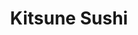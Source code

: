 ---
layout: place
title: Kitsune Sushi
permalink: /florida/clearwater/kitsune-sushi.html
stateAbbr: FL
stateName: Florida
cityName: Clearwater
seo:
  type: restaurant
  links: http://kitsunesushiclearwater.com/
place_id: ChIJKZCi7DDlwogRIJWQpQbYcns
photos:
  - name: >-
      places/ChIJKZCi7DDlwogRIJWQpQbYcns/photos/AeeoHcKT3KFq57FumK2WT5UFDzn8FQVo5jms6Eu1u2sUZgf0UjvBMfuT8Pba5okO_M6A5vYKv7MNa2mmCaD9VPWZxm3_Y6oBklpnjw_FJbyOr_KlqkZlLiGzPrT9QVlXNuaNNvPsLLPu01n_N9VVduOE1667x9goLacalz3eQCustL0HXnTPsmrWxcjKZKud3gsuWECaCQvtRvb_mqn5y0syPBrSlM8RG965toBl5TwUoCWjydBaz3x1DdICWvr7iSAqA5Ogpp46flltY-LeTxpIHUIStt9AHlw0aTeZJ5EXV9O8cg
    widthPx: 1038
    heightPx: 852
    authorAttributions:
      - displayName: Kitsune Sushi
        uri: https://maps.google.com/maps/contrib/110533991343745753416
        photoUri: >-
          https://lh3.googleusercontent.com/a-/ALV-UjURi4E6oWf6RRcUsy3Dt9N0Lgh7oxHeC7RRaDqPmUILWwzgenE=s100-p-k-no-mo
    flagContentUri: >-
      https://www.google.com/local/imagery/report/?cb_client=maps_api_places.places_api&image_key=!1e10!2sAF1QipN_yzBy1SObJqOxc4W_sAGVGlixHjeH8AXhrmH-&hl=en-US
    googleMapsUri: >-
      https://www.google.com/maps/place//data=!3m4!1e2!3m2!1sAF1QipN_yzBy1SObJqOxc4W_sAGVGlixHjeH8AXhrmH-!2e10!4m2!3m1!1s0x88c2e530eca29029:0x7b72d806a5909520
  - name: >-
      places/ChIJKZCi7DDlwogRIJWQpQbYcns/photos/AeeoHcIJyGYaLCF_i_WF35xkzfWmClhdDh90ndTxbfhOMk0HzM49uvmWMjIDbg1Vz3LJqJhLG0xc48SC-Lm-_8Uuqlq7sxsgWQWlgH2sbZE9CXDoJ283zO94u5VWw0gW4884paswI3hfypVkCYj4mXChVIGEp8Zn5JFo3FKSmJSns0vrXeQBllXYm203F7f1dTbiFzxn0a3ly-8bwUxlBhEyDBq2BhDqUeyBucwHDTzzgWcdnVSk_BgP-MKdGterKdvrYHfWUWdv2aDQSsE9yD2N8BRYtuqJV7cgb6QprasmpLiojg
    widthPx: 3024
    heightPx: 4032
    authorAttributions:
      - displayName: Kitsune Sushi
        uri: https://maps.google.com/maps/contrib/110533991343745753416
        photoUri: >-
          https://lh3.googleusercontent.com/a-/ALV-UjURi4E6oWf6RRcUsy3Dt9N0Lgh7oxHeC7RRaDqPmUILWwzgenE=s100-p-k-no-mo
    flagContentUri: >-
      https://www.google.com/local/imagery/report/?cb_client=maps_api_places.places_api&image_key=!1e10!2sAF1QipPahzdtK7HQ-XaqHI64c0RRaN8tMnM41N9qBwrT&hl=en-US
    googleMapsUri: >-
      https://www.google.com/maps/place//data=!3m4!1e2!3m2!1sAF1QipPahzdtK7HQ-XaqHI64c0RRaN8tMnM41N9qBwrT!2e10!4m2!3m1!1s0x88c2e530eca29029:0x7b72d806a5909520
  - name: >-
      places/ChIJKZCi7DDlwogRIJWQpQbYcns/photos/AeeoHcLFo5JjY7-VfHxoySnBdjZwnbIeS_FfyV5ouMSurTGQgAThARhc0UWecKH__1BQqPTPa6fuO5A7-pbLDyFHKD1kK6FAzv1TNMi6DgNuBwWM1TqJqlYwABuWNJ0XcpTGeYPCgazkhPkKpB1ykeTifdA3Ls4BtYbPNvr5xjkC7YcttSd0JDgCVpWiraoeoKpAHjtIFZrFfyMqbT0xZyCuRF7MMt3-nhiGXh5MXWL6Fx2NntoPFFUEkfb3dJUFyLml9wzs12BrmIvwqNM5rXG6mR3km-2SuqdZmPm31FgRlxZVmw
    widthPx: 4032
    heightPx: 3024
    authorAttributions:
      - displayName: Kitsune Sushi
        uri: https://maps.google.com/maps/contrib/110533991343745753416
        photoUri: >-
          https://lh3.googleusercontent.com/a-/ALV-UjURi4E6oWf6RRcUsy3Dt9N0Lgh7oxHeC7RRaDqPmUILWwzgenE=s100-p-k-no-mo
    flagContentUri: >-
      https://www.google.com/local/imagery/report/?cb_client=maps_api_places.places_api&image_key=!1e10!2sAF1QipNFwRXXjrI-YSH2nPvIJVuHxAiqJ9PvfZqV4YcH&hl=en-US
    googleMapsUri: >-
      https://www.google.com/maps/place//data=!3m4!1e2!3m2!1sAF1QipNFwRXXjrI-YSH2nPvIJVuHxAiqJ9PvfZqV4YcH!2e10!4m2!3m1!1s0x88c2e530eca29029:0x7b72d806a5909520
  - name: >-
      places/ChIJKZCi7DDlwogRIJWQpQbYcns/photos/AeeoHcLCV26K2KYPcn4BfMm04msmIX5sb5zWpUD7KGQURWu3WgFdZiHnawhQAVu99A-lgvc38s19GRRmS6gUHsWasqubEpwusfg7lp8XEgyiMj8xkOj1G598ojwnOggUtJ7hzLiYbOI5xKiNZfMBChgr3uSWcDhhDSiD9yaTRQX53kgRFpySiv70Ec1Wbk4ZLEtmJJmM2xss2YvzzbyqoUd8Z39_Le30IlDAAlK4HUu7pZqBmS8W_hh80dP2JP2oh4LAhc_XFIWa8Vs1UO86XBGbsKmsTo8kUKEyGztoEWCtyoixPQt-GjtuoMnuRU4btaT-SDSBanqErCu1B1EtkaLo_68T_MrDrlfyPvMxcRWKxkljhiU2YjLBmcXCe_V-uZdKCoh7Cp27TIabAhoO8-Y31cHQxlEmZfAlhDAy-Wjvutsij1Hs
    widthPx: 4000
    heightPx: 2252
    authorAttributions:
      - displayName: Jdpham
        uri: https://maps.google.com/maps/contrib/107689672275225870318
        photoUri: >-
          https://lh3.googleusercontent.com/a-/ALV-UjWKjQPEL46gc94rQ0L8-c27VUI0NTs0CDXwWXCaJfXQKmDm36kG=s100-p-k-no-mo
    flagContentUri: >-
      https://www.google.com/local/imagery/report/?cb_client=maps_api_places.places_api&image_key=!1e10!2sCIHM0ogKEICAgID72KeC9wE&hl=en-US
    googleMapsUri: >-
      https://www.google.com/maps/place//data=!3m4!1e2!3m2!1sCIHM0ogKEICAgID72KeC9wE!2e10!4m2!3m1!1s0x88c2e530eca29029:0x7b72d806a5909520
  - name: >-
      places/ChIJKZCi7DDlwogRIJWQpQbYcns/photos/AeeoHcKueEc_zPKuOBh8rdcJOoquBBRiUZL7ULHiAftXMaQXtVNGKuOazFirHUK_MWF7YsxGjigdfUb5nsrdG_oDaHIo8jKiyrY5MSIPViivLOFranqwb1Elb5Jf_7Hm3QgBKqoE-_mPuR8IdcpaqUOL7xyF_aogbqvsF7ASEW2GMHn_y-q_A6j6hSMSyYaF_QOk-XtqdI5e9SPvAZNTv-RLB-xpY8mcUT8bKYPsx03mIA8EEHXrVeYhrD-KEdSI0sygleO_bzZUVnWO131pCycT0GhLF__Jol0tfXmUvlODHADnZOuLK_edGK3wimjONo4Z7uuYO4rOyAzI4pHGV7AwSQLAJZ9R-FW4ld7Iu0asz5IWqaaXEE4OFCooeUwkw8aQLB0Fz4GSq9uU1i2FQEgzj3Ez4_VYWenF9tyQZzW332tlVjg
    widthPx: 4000
    heightPx: 3000
    authorAttributions:
      - displayName: Josh Diamond
        uri: https://maps.google.com/maps/contrib/114706515204622210396
        photoUri: >-
          https://lh3.googleusercontent.com/a/ACg8ocJ8wyztkw7OdGcxSIU9fEz-U3frEwC3c8d_a8t6HBvebUCXrA=s100-p-k-no-mo
    flagContentUri: >-
      https://www.google.com/local/imagery/report/?cb_client=maps_api_places.places_api&image_key=!1e10!2sCIHM0ogKEICAgIDzxLGtugE&hl=en-US
    googleMapsUri: >-
      https://www.google.com/maps/place//data=!3m4!1e2!3m2!1sCIHM0ogKEICAgIDzxLGtugE!2e10!4m2!3m1!1s0x88c2e530eca29029:0x7b72d806a5909520
  - name: >-
      places/ChIJKZCi7DDlwogRIJWQpQbYcns/photos/AeeoHcKOxmh-I-h6mlGBTuEJB_gnKMQk2NE54H_0W3P-ShGpvyn3BS06eS_lBLCheLEKuuIlv7wZ43LqBhc8MjRBM0eCrzdP1_z66j99hUZzrxKmQnzuM4Jwif6JQJEFKjjeyGUnogzhJNPGGKN7b99WYe_oX0afFlazD4DQ9PIz1hmTtK_AZzHOcykTVorH7bKUfyyom_X-BltWOcAD81kqYZ1gJN607SsTJhupqzbz5RBt0i5ZwJuvZpMVjnW1pHuKk21LwDPS12uVvk9nmhJpyLBTzKQl145R2OlNu5WOej-ENQ
    widthPx: 1440
    heightPx: 1080
    authorAttributions:
      - displayName: Kitsune Sushi
        uri: https://maps.google.com/maps/contrib/110533991343745753416
        photoUri: >-
          https://lh3.googleusercontent.com/a-/ALV-UjURi4E6oWf6RRcUsy3Dt9N0Lgh7oxHeC7RRaDqPmUILWwzgenE=s100-p-k-no-mo
    flagContentUri: >-
      https://www.google.com/local/imagery/report/?cb_client=maps_api_places.places_api&image_key=!1e10!2sAF1QipNTyNlQ8dYDNb1ZTiAd_1INRWBguVSvghZnUySb&hl=en-US
    googleMapsUri: >-
      https://www.google.com/maps/place//data=!3m4!1e2!3m2!1sAF1QipNTyNlQ8dYDNb1ZTiAd_1INRWBguVSvghZnUySb!2e10!4m2!3m1!1s0x88c2e530eca29029:0x7b72d806a5909520
  - name: >-
      places/ChIJKZCi7DDlwogRIJWQpQbYcns/photos/AeeoHcLA5giocE8lQLy8m6o992le8BhMTCp6dZEI6s4aRcNz3uZrUZVz86n3kZt0i_8_3ZNxblcogIGECAtPRecT9-YnftEgBEdg1ajCHxz6RVxGAm17Hw3Dp9QqSl1s7M1ox7BSBUH5LpM_Pia43Tl2TBBxpSKZ8NAxXyKAK-JzN_OoCvgFZm_az2xIv-olMgkmj6QBcrKjFKnw4D61Wl7oc6xJNrpDjcorJetMOYOUDv-DC9SWvdZJ_yYL4ZsRmkIzd5NYHh68EBRvSYxsFawSyXRKfjt05pVIF2hmtl4f84JHEY7ywf_Ev8Fp0_epL-sat8YvCQFX-ZWAJEcBqxwwhI9bcXd8CVLJeSvMGjWDAzth4qQb1L4Tf5LXfM685a9WzgKo66cuCOCdN5tSBKXdyw_TjQ83YVryZuEp4foAQH0cwrtg
    widthPx: 4000
    heightPx: 3000
    authorAttributions:
      - displayName: Hector Lucca
        uri: https://maps.google.com/maps/contrib/104753784770423990781
        photoUri: >-
          https://lh3.googleusercontent.com/a/ACg8ocJ1sD20ZGa6ZK7XILVoso2EznQ6DbjUixq5NKQ_Z6amdJs9Nw=s100-p-k-no-mo
    flagContentUri: >-
      https://www.google.com/local/imagery/report/?cb_client=maps_api_places.places_api&image_key=!1e10!2sCIHM0ogKEICAgIDLudC2wgE&hl=en-US
    googleMapsUri: >-
      https://www.google.com/maps/place//data=!3m4!1e2!3m2!1sCIHM0ogKEICAgIDLudC2wgE!2e10!4m2!3m1!1s0x88c2e530eca29029:0x7b72d806a5909520
  - name: >-
      places/ChIJKZCi7DDlwogRIJWQpQbYcns/photos/AeeoHcJPWmxF19jmRv0JCEpFJhnllcKz2fwieLZlCD2zDSWRvHFGVnPjBkhplwjyVZsXnl4L01rUs6CdNbSGnH81v8pw6QiqODt_pY0nQ1-tElfXLHLBoB53AbjZa82Mk51pMu55riGTil9sCDhB1IR9PFEdvx5VfOKaHtAXR6sp6UvQsWX22vx_ZHheHplnhBAEMsQzVqcRAyZyPob2gtzyled2Mtd2Q327gtZ7Eo_KBF94GGPruRyR2UqDMPwXOL03iDsiqK0KkRj5YV01_ZNrnslMtyKONdbRz4DbndYMXVoC-OYg5ikdw_diSZ2lskTU9g-gL7buhO4oRkobb_FgfByMCgk3Q02mXEUyZPKhG2zx4wwcwXOm-I80QVXIpBOmNoe1mQGn4NpXdBN3Py8e-_2ieanB8Fv39xOwlB78Qv0BEjuQ
    widthPx: 4032
    heightPx: 2268
    authorAttributions:
      - displayName: D Demi
        uri: https://maps.google.com/maps/contrib/101124498568789340048
        photoUri: >-
          https://lh3.googleusercontent.com/a/ACg8ocLmNaa2PSaSwhu_PP2RvOoMjK43OkXhujD6YXYBKwnI_kYE4A=s100-p-k-no-mo
    flagContentUri: >-
      https://www.google.com/local/imagery/report/?cb_client=maps_api_places.places_api&image_key=!1e10!2sCIHM0ogKEICAgICz0crZrgE&hl=en-US
    googleMapsUri: >-
      https://www.google.com/maps/place//data=!3m4!1e2!3m2!1sCIHM0ogKEICAgICz0crZrgE!2e10!4m2!3m1!1s0x88c2e530eca29029:0x7b72d806a5909520
  - name: >-
      places/ChIJKZCi7DDlwogRIJWQpQbYcns/photos/AeeoHcK13-8WvkFTpLL9dhcjer44BlAmIri3_9DH4c5f2gkR0PkHNCdJgps6lWRVe-WLrXPUbV_l4LJMeKlpCFTRIZCxo2IZQ67d7SjG3V3I3GfZg3yZUC9v4VLXUjY0tK77tZQzThczXfZa7o9ldtUyado3LrQmuRvvkNHOF0TzvAXvjFlsJt1JhB5oqf5z1VvZqB-4-3viiohx4RadUK4bRoWW0CQ9b0xlqc44Gko_TqjBJtErCD_SkgzJ8zsflyPq7gRSaMe_uRnqN3CNQYBmK3FT-ieqFl64d-xaXJgWNIpHgZ_PZWOWPgPCgHM6638zXjqn0TltAeabSsZk2uOYcbYWpKxdfnVTKmjX6rTReCbWmG3Ha3WJkcR87_Ayz6knpittFIiKH0H-DrRBHeK_h1PYtMxNCKzZ0J0Vb3YckJGje5AI
    widthPx: 3024
    heightPx: 4032
    authorAttributions:
      - displayName: MiNA
        uri: https://maps.google.com/maps/contrib/103701504225745497748
        photoUri: >-
          https://lh3.googleusercontent.com/a/ACg8ocLbzVNEpTbnahiWK93aCtY8jrnzqq3G2gm6M4t9m85eqHQf9g=s100-p-k-no-mo
    flagContentUri: >-
      https://www.google.com/local/imagery/report/?cb_client=maps_api_places.places_api&image_key=!1e10!2sCIHM0ogKEICAgMCAzarJ1wE&hl=en-US
    googleMapsUri: >-
      https://www.google.com/maps/place//data=!3m4!1e2!3m2!1sCIHM0ogKEICAgMCAzarJ1wE!2e10!4m2!3m1!1s0x88c2e530eca29029:0x7b72d806a5909520
  - name: >-
      places/ChIJKZCi7DDlwogRIJWQpQbYcns/photos/AeeoHcIj_Mg0J_GZ1ktEspWY_XcWgwWuV6OPrgAGJpjpyjfNLzzDsk8eHBhjwispRbmvdzb9gR82Ss7ZCRhQ7JHulHOawgNkOMqkpsBTBTFPnOQ3rEi0U22IbuH6C7XwMvPPY8uaD0xhVKlH7cKXZRI_HZ7iXouFdT_7_swA7YH3vEwkE4hC-pHs08O2r61ttio-Zgr9Kei8qe1aDHGQgZ2W9FUs58KoDEG3wFNN9ske3A_WdeP9JUzJFsEmmSYQE0vbuO3VJq3tb2JGPzCA5822olhCcCTzTymd8CPBHxlcJhVqp3CvrU_Ppe5DVzUsrFxSwFAbj5c2eB54f7qmmre25fRUq2Y74JV0YdXf3du02bZ4X0sminDTREgPbjj0TYcuC5cNX6GT768Ya-BDKbGRlmuIAeMqHzhGxgLcaF7Ksu-H3W4
    widthPx: 3600
    heightPx: 4800
    authorAttributions:
      - displayName: MiNA
        uri: https://maps.google.com/maps/contrib/103701504225745497748
        photoUri: >-
          https://lh3.googleusercontent.com/a/ACg8ocLbzVNEpTbnahiWK93aCtY8jrnzqq3G2gm6M4t9m85eqHQf9g=s100-p-k-no-mo
    flagContentUri: >-
      https://www.google.com/local/imagery/report/?cb_client=maps_api_places.places_api&image_key=!1e10!2sCIHM0ogKEICAgMCAzarJxwE&hl=en-US
    googleMapsUri: >-
      https://www.google.com/maps/place//data=!3m4!1e2!3m2!1sCIHM0ogKEICAgMCAzarJxwE!2e10!4m2!3m1!1s0x88c2e530eca29029:0x7b72d806a5909520
address: 2659 Roosevelt Blvd unit 101, Clearwater, FL 33760, USA
street: 2659 Roosevelt Blvd unit 101
city: Clearwater
state: FL
zip: '33760'
country: USA
neighborhood: null
latitude: '27.915052'
longitude: '-82.727889'
accessibility_options:
  wheelchairAccessibleParking: true
  wheelchairAccessibleEntrance: true
  wheelchairAccessibleRestroom: true
  wheelchairAccessibleSeating: true
business_status: OPERATIONAL
name: Kitsune Sushi
google_maps_links:
  directionsUri: >-
    https://www.google.com/maps/dir//''/data=!4m7!4m6!1m1!4e2!1m2!1m1!1s0x88c2e530eca29029:0x7b72d806a5909520!3e0
  placeUri: https://maps.google.com/?cid=8895409737069270304
  writeAReviewUri: >-
    https://www.google.com/maps/place//data=!4m3!3m2!1s0x88c2e530eca29029:0x7b72d806a5909520!12e1
  reviewsUri: >-
    https://www.google.com/maps/place//data=!4m4!3m3!1s0x88c2e530eca29029:0x7b72d806a5909520!9m1!1b1
  photosUri: >-
    https://www.google.com/maps/place//data=!4m3!3m2!1s0x88c2e530eca29029:0x7b72d806a5909520!10e5
primary_type: Sushi Restaurant
opening_hours:
  regular: null
  current: null
secondary_opening_hours:
  regular:
    weekdayDescriptions: null
    type: null
  current:
    weekdayDescriptions: null
    type: null
phone: (727) 238-8258
price_level: null
price_range: $20 &ndash; $30
rating: '4.8'
rating_count: 0
website: http://kitsunesushiclearwater.com/
description: >-
  Discover Kitsune Sushi in Clearwater, FL$$$Kitsune Sushi in Clearwater,
  Florida, stands out as a modern hub for sushi lovers, blending fresh
  ingredients and creative flavors in a welcoming environment. The spot features
  an array of inventive rolls, hearty ramen, and delicate sashimi that appeal to
  diverse tastes, including options for dietary preferences. Its accessible
  location and thoughtful design make it easy to enjoy, whether you're stopping
  by for a quick meal or a relaxed gathering. Ample portions and flexible
  choices ensure a satisfying experience, positioning it as a go-to option for
  anyone exploring Japanese-inspired dining in the area.
generative_summary: >-
  Discover Kitsune Sushi in Clearwater, FL$$$Kitsune Sushi in Clearwater,
  Florida, stands out as a modern hub for sushi lovers, blending fresh
  ingredients and creative flavors in a welcoming environment. The spot features
  an array of inventive rolls, hearty ramen, and delicate sashimi that appeal to
  diverse tastes, including options for dietary preferences. Its accessible
  location and thoughtful design make it easy to enjoy, whether you're stopping
  by for a quick meal or a relaxed gathering. Ample portions and flexible
  choices ensure a satisfying experience, positioning it as a go-to option for
  anyone exploring Japanese-inspired dining in the area.
generative_disclosure: Summarized by AI using the Grok-3-Mini model.
reviews:
  - name: >-
      places/ChIJKZCi7DDlwogRIJWQpQbYcns/reviews/ChdDSUhNMG9nS0VJQ0FnTURneXIteWlnRRAB
    relativePublishTimeDescription: a month ago
    rating: 5
    text:
      text: >-
        WOW!

        Great decor, atmosphere and vibes.

        Very friendly staff everything was fresh and delicious, not a super long
        wait to be sat and served.

        It really was great, everything was enjoyable. My fiancee and her son
        are picky eaters so they are reluctant to try new places but they both
        loved it! We will all definitely be back.
      languageCode: en
    originalText:
      text: >-
        WOW!

        Great decor, atmosphere and vibes.

        Very friendly staff everything was fresh and delicious, not a super long
        wait to be sat and served.

        It really was great, everything was enjoyable. My fiancee and her son
        are picky eaters so they are reluctant to try new places but they both
        loved it! We will all definitely be back.
      languageCode: en
    authorAttribution:
      displayName: Yader G Sequeira
      uri: https://www.google.com/maps/contrib/114646538624808082584/reviews
      photoUri: >-
        https://lh3.googleusercontent.com/a-/ALV-UjUY0hVbhsxKzkTATcRMG3olSCgNzvdFN0A9_eCa9EuADb_MkUhXww=s128-c0x00000000-cc-rp-mo-ba6
    publishTime: '2025-02-24T04:31:33.380451Z'
    flagContentUri: >-
      https://www.google.com/local/review/rap/report?postId=ChdDSUhNMG9nS0VJQ0FnTURneXIteWlnRRAB&d=17924085&t=1
    googleMapsUri: >-
      https://www.google.com/maps/reviews/data=!4m6!14m5!1m4!2m3!1sChdDSUhNMG9nS0VJQ0FnTURneXIteWlnRRAB!2m1!1s0x88c2e530eca29029:0x7b72d806a5909520
  - name: >-
      places/ChIJKZCi7DDlwogRIJWQpQbYcns/reviews/ChZDSUhNMG9nS0VJQ0FnSUNfNFBYU0ZREAE
    relativePublishTimeDescription: 3 months ago
    rating: 4
    text:
      text: >-
        We went on a Saturday at 3:30 pm our experience is as follows,


        Atmosphere: bright, modern, comfy booths


        Price: I posted a picture of the receipt for you to judge the price, I
        think it was fairly priced because it was so good and creative!!


        Service: 4/5 they were good and friendly :)


        Food: very Americanized in the best way. This place has the most diverse
        rolls and so many options. Good portions and ratio. The pork bao was
        good although a little shy on portions.


        Will be coming back to try noodles!!
      languageCode: en
    originalText:
      text: >-
        We went on a Saturday at 3:30 pm our experience is as follows,


        Atmosphere: bright, modern, comfy booths


        Price: I posted a picture of the receipt for you to judge the price, I
        think it was fairly priced because it was so good and creative!!


        Service: 4/5 they were good and friendly :)


        Food: very Americanized in the best way. This place has the most diverse
        rolls and so many options. Good portions and ratio. The pork bao was
        good although a little shy on portions.


        Will be coming back to try noodles!!
      languageCode: en
    authorAttribution:
      displayName: Ally
      uri: https://www.google.com/maps/contrib/106511003158418354110/reviews
      photoUri: >-
        https://lh3.googleusercontent.com/a/ACg8ocLEZtz5aFlBEk8bhdA9P3poQhQhg_9wEnsrmBs8Pc89vYXq4w=s128-c0x00000000-cc-rp-mo-ba4
    publishTime: '2025-01-11T22:47:03.213142Z'
    flagContentUri: >-
      https://www.google.com/local/review/rap/report?postId=ChZDSUhNMG9nS0VJQ0FnSUNfNFBYU0ZREAE&d=17924085&t=1
    googleMapsUri: >-
      https://www.google.com/maps/reviews/data=!4m6!14m5!1m4!2m3!1sChZDSUhNMG9nS0VJQ0FnSUNfNFBYU0ZREAE!2m1!1s0x88c2e530eca29029:0x7b72d806a5909520
  - name: >-
      places/ChIJKZCi7DDlwogRIJWQpQbYcns/reviews/ChdDSUhNMG9nS0VJQ0FnTUNBemFySnV3RRAB
    relativePublishTimeDescription: 2 months ago
    rating: 5
    text:
      text: >-
        Love it here. Been coming since 2024. Consistent, cannot complain about
        the ambiance, service and menu! The service is great when you dine in
        and when you place to go orders. Well packaged and not stingy with
        portions and sides. Our favorite go to is the spicy miso ramen, yellow
        tail sashimi and the US 19 roll.Btw you can substitute ingredients, we
        always order sushi without cream cheese and they offer gluten free soy
        sauce and in general, they cater to people with allergies as well. We
        always make room for dessert too, love the fried ice cream and we tried
        all flavors.


        Kitsune is so clean and definitely great place for families, date nights
        and they play great music. We always leave full and extremely satisfied.
        Thank you!!!
      languageCode: en
    originalText:
      text: >-
        Love it here. Been coming since 2024. Consistent, cannot complain about
        the ambiance, service and menu! The service is great when you dine in
        and when you place to go orders. Well packaged and not stingy with
        portions and sides. Our favorite go to is the spicy miso ramen, yellow
        tail sashimi and the US 19 roll.Btw you can substitute ingredients, we
        always order sushi without cream cheese and they offer gluten free soy
        sauce and in general, they cater to people with allergies as well. We
        always make room for dessert too, love the fried ice cream and we tried
        all flavors.


        Kitsune is so clean and definitely great place for families, date nights
        and they play great music. We always leave full and extremely satisfied.
        Thank you!!!
      languageCode: en
    authorAttribution:
      displayName: MiNA
      uri: https://www.google.com/maps/contrib/103701504225745497748/reviews
      photoUri: >-
        https://lh3.googleusercontent.com/a/ACg8ocLbzVNEpTbnahiWK93aCtY8jrnzqq3G2gm6M4t9m85eqHQf9g=s128-c0x00000000-cc-rp-mo-ba3
    publishTime: '2025-02-03T07:00:03.421353Z'
    flagContentUri: >-
      https://www.google.com/local/review/rap/report?postId=ChdDSUhNMG9nS0VJQ0FnTUNBemFySnV3RRAB&d=17924085&t=1
    googleMapsUri: >-
      https://www.google.com/maps/reviews/data=!4m6!14m5!1m4!2m3!1sChdDSUhNMG9nS0VJQ0FnTUNBemFySnV3RRAB!2m1!1s0x88c2e530eca29029:0x7b72d806a5909520
  - name: >-
      places/ChIJKZCi7DDlwogRIJWQpQbYcns/reviews/ChdDSUhNMG9nS0VJQ0FnSURfMHVqamd3RRAB
    relativePublishTimeDescription: 2 months ago
    rating: 5
    text:
      text: >-
        Better than expected. knew this would be good but didn't expect such
        great interior design and multiple kitsunes. The mural because the sushi
        makers seems beautiful. They have beautiful art and decor on the inside.

        I had sashimi which was very good 👍as well as the salad my partner did
        not desire and the clear soup both were delicious; and a pork katsu. For
        me personally it was a bit too thin and crunchy but that's just me.

        My partner on the other hand has a spicy tonkatsu ramen with pork belly
        and he really liked it. To the point I was not able to capture before he
        dove into his meal.


        Will come back to try the other options as they also have hibachi,
        rolls, udon and various other sides and starters I would like to try


        The miso was the only thing not up to par from previous experiences. Not
        enough tofu.
      languageCode: en
    originalText:
      text: >-
        Better than expected. knew this would be good but didn't expect such
        great interior design and multiple kitsunes. The mural because the sushi
        makers seems beautiful. They have beautiful art and decor on the inside.

        I had sashimi which was very good 👍as well as the salad my partner did
        not desire and the clear soup both were delicious; and a pork katsu. For
        me personally it was a bit too thin and crunchy but that's just me.

        My partner on the other hand has a spicy tonkatsu ramen with pork belly
        and he really liked it. To the point I was not able to capture before he
        dove into his meal.


        Will come back to try the other options as they also have hibachi,
        rolls, udon and various other sides and starters I would like to try


        The miso was the only thing not up to par from previous experiences. Not
        enough tofu.
      languageCode: en
    authorAttribution:
      displayName: Skully Kat
      uri: https://www.google.com/maps/contrib/107631934546289873748/reviews
      photoUri: >-
        https://lh3.googleusercontent.com/a-/ALV-UjXCg1PR7sx4Jwg-md4osdZU9e2in1kfyps9eTL5Nz9Cs6vRPVac=s128-c0x00000000-cc-rp-mo-ba5
    publishTime: '2025-01-23T01:48:55.894915Z'
    flagContentUri: >-
      https://www.google.com/local/review/rap/report?postId=ChdDSUhNMG9nS0VJQ0FnSURfMHVqamd3RRAB&d=17924085&t=1
    googleMapsUri: >-
      https://www.google.com/maps/reviews/data=!4m6!14m5!1m4!2m3!1sChdDSUhNMG9nS0VJQ0FnSURfMHVqamd3RRAB!2m1!1s0x88c2e530eca29029:0x7b72d806a5909520
  - name: >-
      places/ChIJKZCi7DDlwogRIJWQpQbYcns/reviews/ChZDSUhNMG9nS0VJQ0FnSUR2bWJHRlVREAE
    relativePublishTimeDescription: 3 months ago
    rating: 5
    text:
      text: >-
        What a great find this place was! I saw it while I was in the area
        around lunch time and decided to give it a try. It's beautifully
        decorated extremely comfortable atmosphere.


        Jonelyn was my server and she was so friendly, so sweet with an ever
        present beautiful smile! I had a few questions about some of the menu
        items and she patiently explained them to me. I had a miso soup which
        was hot fresh and delicious. I then decided to be a little adventurous
        although it didn't sound very appetizing and tried the octopus balls
        appetizer. Before you pass judgement..haha.. with the help of Google I
        confirmed that octopus do not have balls! This dish is chopped up
        octopus meat and other seasonings formed into a ball with dough and
        lightly fried with a very delicious sauce. They were absolutely
        fantastic! Don't let the name turn you off.


        Next I had a volcano sushi roll. Presentation was outstanding and the
        flavor was fantastic! Anyone that has eaten Sushi before knows at first
        bite how fresh the fish and other ingredients are. I knew right away the
        ingredients were all Super fresh and again very delicious!


        I will return to try other things on their menu as there were so many
        options that both sounded and looked great! Overall rating for Kitsuné
        10 out of 10. A must try for all!
      languageCode: en
    originalText:
      text: >-
        What a great find this place was! I saw it while I was in the area
        around lunch time and decided to give it a try. It's beautifully
        decorated extremely comfortable atmosphere.


        Jonelyn was my server and she was so friendly, so sweet with an ever
        present beautiful smile! I had a few questions about some of the menu
        items and she patiently explained them to me. I had a miso soup which
        was hot fresh and delicious. I then decided to be a little adventurous
        although it didn't sound very appetizing and tried the octopus balls
        appetizer. Before you pass judgement..haha.. with the help of Google I
        confirmed that octopus do not have balls! This dish is chopped up
        octopus meat and other seasonings formed into a ball with dough and
        lightly fried with a very delicious sauce. They were absolutely
        fantastic! Don't let the name turn you off.


        Next I had a volcano sushi roll. Presentation was outstanding and the
        flavor was fantastic! Anyone that has eaten Sushi before knows at first
        bite how fresh the fish and other ingredients are. I knew right away the
        ingredients were all Super fresh and again very delicious!


        I will return to try other things on their menu as there were so many
        options that both sounded and looked great! Overall rating for Kitsuné
        10 out of 10. A must try for all!
      languageCode: en
    authorAttribution:
      displayName: Costa Rica TravelExperts
      uri: https://www.google.com/maps/contrib/102012317594496663599/reviews
      photoUri: >-
        https://lh3.googleusercontent.com/a-/ALV-UjXWRL5vqUs1i2d0tCHpxrrCESI2dKtQhkeeX0-_ha-02fM_Jqua=s128-c0x00000000-cc-rp-mo-ba5
    publishTime: '2024-12-21T21:59:20.654096Z'
    flagContentUri: >-
      https://www.google.com/local/review/rap/report?postId=ChZDSUhNMG9nS0VJQ0FnSUR2bWJHRlVREAE&d=17924085&t=1
    googleMapsUri: >-
      https://www.google.com/maps/reviews/data=!4m6!14m5!1m4!2m3!1sChZDSUhNMG9nS0VJQ0FnSUR2bWJHRlVREAE!2m1!1s0x88c2e530eca29029:0x7b72d806a5909520
review_summary: >-
  What Visitors Are Saying About Kitsune Sushi$$$Folks hunting for top sushi
  spots near Clearwater often praise the fresh and flavorful dishes that hit the
  mark for variety and creativity, like creative rolls and satisfying ramen.
  Many appreciate the welcoming vibe and efficient service that make it a solid
  pick for families or casual get-togethers, with highlights on generous
  portions and easy customizations for different needs. While most experiences
  lean positive, a few note that some items could use a bit more balance in
  portions, but overall, the food's quality keeps diners coming back. If you're
  in the mood for reliable Japanese eats close to home, this place delivers a
  consistently enjoyable meal that feels just right. It's earned high marks for
  being a dependable choice among local sushi restaurants, blending fun
  atmosphere with tasty options that rarely disappoint.
review_disclosure: Summarized by AI using the Grok-3-Mini model.
parking_options:
  freeParkingLot: true
  freeStreetParking: true
payment_options:
  acceptsCreditCards: true
  acceptsDebitCards: true
  acceptsCashOnly: false
allow_dogs: null
curbside_pickup: null
delivery: true
dine_in: true
good_for_children: true
good_for_groups: true
good_for_sports: true
live_music: false
menu_for_children: true
outdoor_seating: false
reservable: true
restroom: true
serves_beer: true
serves_breakfast: null
serves_brunch: null
serves_cocktails: true
serves_coffee: null
serves_dinner: true
serves_dessert: true
serves_lunch: true
serves_vegetarian_food: true
serves_wine: true
takeout: true
update_category: pro
places_description: null

---